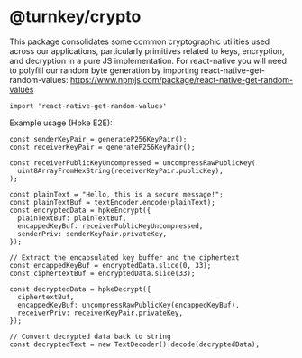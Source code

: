 # @turnkey/crypto

This package consolidates some common cryptographic utilities used across our applications, particularly primitives related to keys, encryption, and decryption in a pure JS implementation. For react-native you will need to polyfill our random byte generation by importing react-native-get-random-values: https://www.npmjs.com/package/react-native-get-random-values

```
import 'react-native-get-random-values'
```

Example usage (Hpke E2E):

```
const senderKeyPair = generateP256KeyPair();
const receiverKeyPair = generateP256KeyPair();

const receiverPublicKeyUncompressed = uncompressRawPublicKey(
  uint8ArrayFromHexString(receiverKeyPair.publicKey),
);

const plainText = "Hello, this is a secure message!";
const plainTextBuf = textEncoder.encode(plainText);
const encryptedData = hpkeEncrypt({
  plainTextBuf: plainTextBuf,
  encappedKeyBuf: receiverPublicKeyUncompressed,
  senderPriv: senderKeyPair.privateKey,
});

// Extract the encapsulated key buffer and the ciphertext
const encappedKeyBuf = encryptedData.slice(0, 33);
const ciphertextBuf = encryptedData.slice(33);

const decryptedData = hpkeDecrypt({
  ciphertextBuf,
  encappedKeyBuf: uncompressRawPublicKey(encappedKeyBuf),
  receiverPriv: receiverKeyPair.privateKey,
});

// Convert decrypted data back to string
const decryptedText = new TextDecoder().decode(decryptedData);
```
